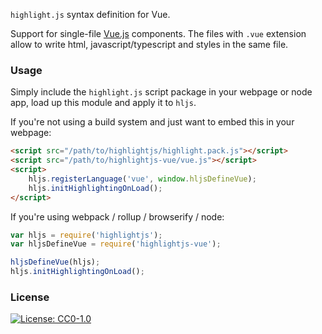 `highlight.js` syntax definition for Vue.

Support for single-file [Vue.js](https://vuejs.org/) components.
The files with `.vue` extension allow to write html, javascript/typescript and styles in the same file.

### Usage

Simply include the `highlight.js` script package in your webpage or node app, load up this module and apply it to `hljs`.

If you're not using a build system and just want to embed this in your webpage:

```html
<script src="/path/to/highlightjs/highlight.pack.js"></script>
<script src="/path/to/highlightjs-vue/vue.js"></script>
<script>
    hljs.registerLanguage('vue', window.hljsDefineVue);
    hljs.initHighlightingOnLoad();
</script>
```

If you're using webpack / rollup / browserify / node:

```javascript
var hljs = require('highlightjs');
var hljsDefineVue = require('highlightjs-vue');

hljsDefineVue(hljs);
hljs.initHighlightingOnLoad();
```

### License
[![License: CC0-1.0](https://img.shields.io/badge/License-CC0%201.0-lightgrey.svg)](http://creativecommons.org/publicdomain/zero/1.0/)